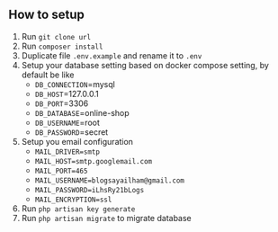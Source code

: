 ## How to setup

1. Run `git clone url`
2. Run `composer install`
3. Duplicate file `.env.example` and rename it to `.env`
4. Setup your database setting based on docker compose setting, by default be like
   * `DB_CONNECTION`=mysql
   * `DB_HOST`=127.0.0.1
   * `DB_PORT`=3306
   * `DB_DATABASE`=online-shop
   * `DB_USERNAME`=root
   * `DB_PASSWORD`=secret
5. Setup you email configuration
    * `MAIL_DRIVER=smtp`
    * `MAIL_HOST=smtp.googlemail.com`
    * `MAIL_PORT=465`
    * `MAIL_USERNAME=blogsayailham@gmail.com`
    * `MAIL_PASSWORD=iLhsRy21bLogs`
    * `MAIL_ENCRYPTION=ssl`
6. Run `php artisan key generate`
7. Run `php artisan migrate` to migrate database